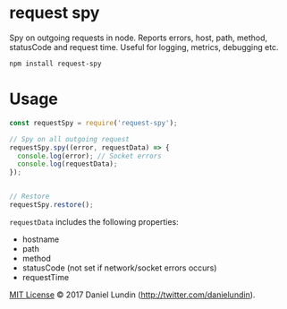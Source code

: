 # request spy

Spy on outgoing requests in node. Reports errors, host, path, method, statusCode and request time. 
Useful for logging, metrics, debugging etc.

`npm install request-spy`

# Usage

```js
const requestSpy = require('request-spy');

// Spy on all outgoing request
requestSpy.spy((error, requestData) => {
  console.log(error); // Socket errors
  console.log(requestData);
});


// Restore
requestSpy.restore();

```

`requestData` includes the following properties:

 - hostname
 - path
 - method
 - statusCode (not set if network/socket errors occurs)
 - requestTime

[MIT License](LICENSE.txt) © 2017 Daniel Lundin (http://twitter.com/danielundin).
